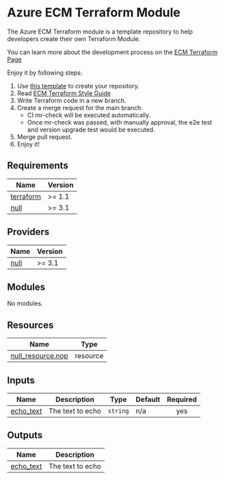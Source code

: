 # Azure ECM Terraform Module

The Azure ECM Terraform module is a template repository to help developers create their own Terraform Module.

You can learn more about the development process on the [ECM Terraform Page](https://confluence.ei.leidos.com/display/ECM/HashiCorp+Terraform)

Enjoy it by following steps:

1. Use [this template](https://gitlab.leidos.com/hs/terraform-modules/terraform-azure-ecm-module-template) to create your repository.
2. Read [ECM Terraform Style Guide](https://confluence.ei.leidos.com/display/ECM/Terraform+ECM+Style+Guide)
5. Write Terraform code in a new branch.
8. Create a merge request for the main branch.
    * CI mr-check will be executed automatically.
    * Once mr-check was passed, with manually approval, the e2e test and version upgrade test would be executed.
9. Merge pull request.
10. Enjoy it!

<!-- BEGIN_TF_DOCS -->
## Requirements

| Name                                                                      | Version |
|---------------------------------------------------------------------------|---------|
| <a name="requirement_terraform"></a> [terraform](#requirement\_terraform) | >= 1.1  |
| <a name="requirement_null"></a> [null](#requirement\_null)                | >= 3.1  |

## Providers

| Name                                                 | Version |
|------------------------------------------------------|---------|
| <a name="provider_null"></a> [null](#provider\_null) | >= 3.1  |

## Modules

No modules.

## Resources

| Name                                                                                                       | Type     |
|------------------------------------------------------------------------------------------------------------|----------|
| [null_resource.nop](https://registry.terraform.io/providers/hashicorp/null/latest/docs/resources/resource) | resource |

## Inputs

| Name                                                            | Description      | Type     | Default | Required |
|-----------------------------------------------------------------|------------------|----------|---------|:--------:|
| <a name="input_echo_text"></a> [echo\_text](#input\_echo\_text) | The text to echo | `string` | n/a     |   yes    |

## Outputs

| Name                                                              | Description      |
|-------------------------------------------------------------------|------------------|
| <a name="output_echo_text"></a> [echo\_text](#output\_echo\_text) | The text to echo |
<!-- END_TF_DOCS -->
